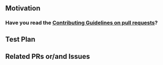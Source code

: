 <!--
Thank you for sending the PR! We appreciate you spending the time to work on these changes.

Help us understand your motivation by explaining why you decided to make this change.

You can learn more about contributing to Moenda here: https://github.com/SPLAB-UFCG/Moenda/blob/master/CONTRIBUTING.md

Happy contributing!

-->

## Motivation

<!--(Write your motivation here.)-->

### Have you read the [Contributing Guidelines on pull requests](https://github.com/SPLAB-UFCG/Moenda/blob/master/CONTRIBUTING.md#pull-requests)?

<!--(Write your answer here.)-->

## Test Plan

<!--(Write your test plan here. If you changed any code, please provide us with clear instructions on how you verified your changes work. Bonus points for screenshots and videos!)-->

## Related PRs or/and Issues

<!--(If this PR adds or changes functionality, please take some time to update the docs at https://github.com/SPLAB-UFCG/Moenda, and link to your PR here.)-->
